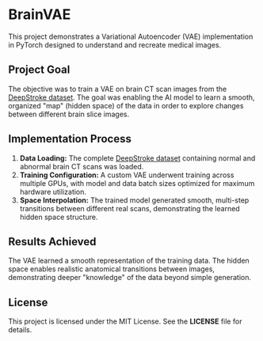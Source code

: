 # BrainVAE

This project demonstrates a Variational Autoencoder (VAE) implementation in PyTorch designed to understand and recreate medical images.

## Project Goal

The objective was to train a VAE on brain CT scan images from the [DeepStroke dataset](https://www.kaggle.com/datasets/huseyincavus/deepstroke). The goal was enabling the AI model to learn a smooth, organized "map" (hidden space) of the data in order to explore changes between different brain slice images.

## Implementation Process

1. **Data Loading:** The complete [DeepStroke dataset](https://www.kaggle.com/datasets/huseyincavus/deepstroke) containing normal and abnormal brain CT scans was loaded.
2. **Training Configuration:** A custom VAE underwent training across multiple GPUs, with model and data batch sizes optimized for maximum hardware utilization.
3. **Space Interpolation:** The trained model generated smooth, multi-step transitions between different real scans, demonstrating the learned hidden space structure.

## Results Achieved

The VAE learned a smooth representation of the training data. The hidden space enables realistic anatomical transitions between images, demonstrating deeper "knowledge" of the data beyond simple generation.

## License

This project is licensed under the MIT License. See the **LICENSE** file for details.
